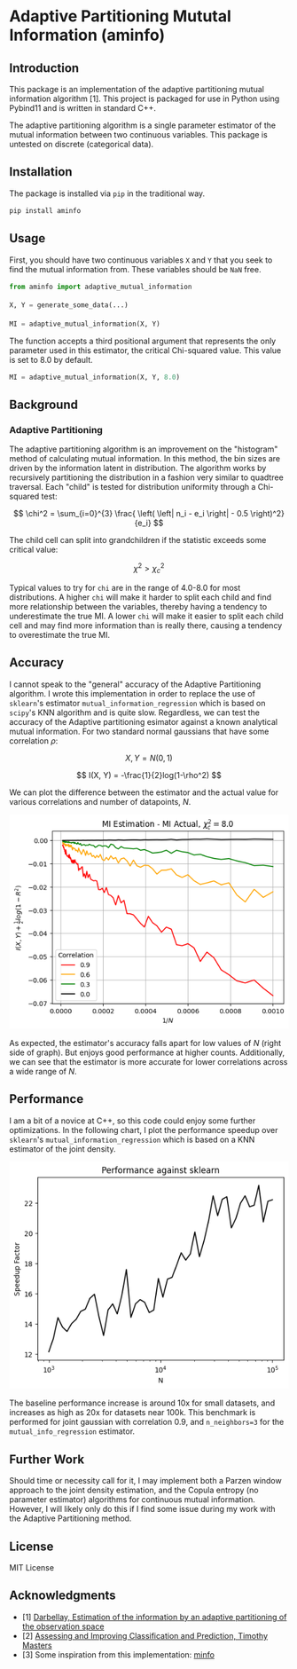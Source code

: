 # Adaptive Partitioning Mututal Information (aminfo)

## Introduction

This package is an implementation of the adaptive partitioning mutual information algorithm [1]. This project is packaged for use in Python using Pybind11 and is written in standard C++. 

The adaptive partitioning algorithm is a single parameter estimator of the mutual information between two continuous variables. This package is untested on discrete (categorical data).

## Installation

The package is installed via `pip` in the traditional way.

```bash
pip install aminfo
```

## Usage

First, you should have two continuous variables `X` and `Y` that you seek to find the mutual information from. These variables should be `NaN` free.
```python
from aminfo import adaptive_mutual_information

X, Y = generate_some_data(...)

MI = adaptive_mutual_information(X, Y)
```

The function accepts a third positional argument that represents the only parameter used in this estimator, the critical Chi-squared value. This value is set to 8.0 by default.

```python
MI = adaptive_mutual_information(X, Y, 8.0)
```

## Background
### Adaptive Partitioning
The adaptive partitioning algorithm is an improvement on the "histogram" method of calculating mutual information. In this method, the bin sizes are driven by the information latent in distribution. The algorithm works by recursively partitioning the distribution in a fashion very similar to quadtree traversal. Each "child" is tested for distribution uniformity through a Chi-squared test:

$$
\chi^2 = \sum_{i=0}^{3} \frac{ \left( \left| n_i - e_i \right| - 0.5 \right)^2}{e_i}
$$

The child cell can split into grandchildren if the statistic exceeds some critical value:

$$
\chi^2 > \chi^2_c
$$

Typical values to try for `chi` are in the range of 4.0-8.0 for most distributions. A higher `chi` will make it harder to split each child and find more relationship between the variables, thereby having a tendency to underestimate the true MI. A lower `chi` will make it easier to split each child cell and may find more information than is really there, causing a tendency to overestimate the true MI. 

## Accuracy

I cannot speak to the "general" accuracy of the Adaptive Partitioning algorithm. I wrote this implementation in order to replace the use of `sklearn`'s estimator `mutual_information_regression` which is based on `scipy`'s KNN algorithm and is quite slow. Regardless, we can test the accuracy of the Adaptive partitioning esimator against a known analytical mutual information. For two standard normal gaussians that have some correlation $\rho$:

$$
X, Y = N(0, 1)
$$

$$
I(X, Y) = -\frac{1}{2}log(1-\rho^2)
$$

We can plot the difference between the estimator and the actual value for various correlations and number of datapoints, $N$.

![Accuracy](img/accuracy.png)

As expected, the estimator's accuracy falls apart for low values of $N$ (right side of graph). But enjoys good performance at higher counts. Additionally, we can see that the estimator is more accurate for lower correlations across a wide range of $N$.

## Performance

I am a bit of a novice at C++, so this code could enjoy some further optimizations. In the following chart, I plot the performance speedup over `sklearn`'s `mutual_information_regression` which is based on a KNN estimator of the joint density. 

![Performance](img/performance.png)

The baseline performance increase is around 10x for small datasets, and increases as high as 20x for datasets near 100k. This benchmark is performed for joint gaussian with correlation 0.9, and `n_neighbors=3` for the `mutual_info_regression` estimator.

## Further Work

Should time or necessity call for it, I may implement both a Parzen window approach to the joint density estimation, and the Copula entropy (no parameter estimator) algorithms for continuous mutual information. However, I will likely only do this if I find some issue during my work with the Adaptive Partitioning method.

## License

MIT License

## Acknowledgments

- [1] [Darbellay, Estimation of the information by an adaptive partitioning of the observation space](https://ieeexplore.ieee.org/document/761290)
- [2] [Assessing and Improving Classification and Prediction, Timothy Masters](http://www.timothymasters.info/my-technical-books.html)
- [3] Some inspiration from this implementation: [minfo](https://github.com/NeoNeuron/minfo)
